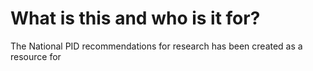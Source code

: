 # What is this and who is it for?

The National PID recommendations for research has been created as a resource for 

